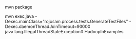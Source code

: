mvn package

mvn exec:java -Dexec.mainClass="rojosam.process.tests.GenerateTestFiles" -Dexec.daemonThreadJoinTimeout=90000
java.lang.IllegalThreadStateException# HadoopInExamples
